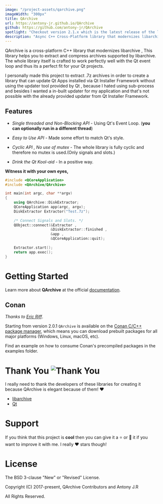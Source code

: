 ```yaml
---
image: "/project-assets/qarchive.png"
imageWidth: "300px"
title: QArchive
url: https://antony-jr.github.io/QArchive
github: https://github.com/antony-jr/QArchive
spotlight: "Checkout version 2.1.x which is the latest release of the library which enables in-memory extraction and compression."
description: "Async C++ Cross-Platform library that modernizes libarchive using Qt5 🚀. Simply extracts 7z hamburger, Tarballs 🎱 and other supported formats by libarchive. 💖"
---
```



QArchive is a cross-platform C++ library that modernizes libarchive , This library helps you to extract and compress 
archives supported by libarchive. The whole library itself is crafted to work perfectly well with the 
Qt event loop and thus its a perfect fit for your Qt projects.

I personally made this project to extract .7z archives in order to create a library that can update Qt Apps installed via
Qt Installer Framework without using the updater tool provided by Qt , because I hated using sub-process and besides
I wanted a in-built updater for my application and that's not possible with the already provided updater from 
Qt Installer Framework.

## Features

* *Single threaded and Non-Blocking API* - Using Qt's Event Loop. (**you can optionally run in a different thread**)

* *Easy to Use API* - Made some effort to match Qt's style.

* *Cyclic API , No use of mutex* - The whole library is fully cyclic and therefore no mutex is used.(Only signals and slots.)

* *Drink the Qt Kool-aid* - In a positive way.


**Witness it with your own eyes,**

```cpp
#include <QCoreApplication>
#include <QArchive/QArchive>

int main(int argc, char **argv)
{
    using QArchive::DiskExtractor;
    QCoreApplication app(argc, argv);
    DiskExtractor Extractor("Test.7z");
    
    /* Connect Signals and Slots. */
    QObject::connect(&Extractor , 
                     &DiskExtractor::finished , 
                     &app , 
                     &QCoreApplication::quit);
    
    Extractor.start();
    return app.exec();
}
```



# Getting Started

Learn more about **QArchive** at the official [documentation](https://antony-jr.github.io/QArchive).


## Conan

*Thanks to [Eric Riff](https://github.com/ericriff)*.

Starting from version 2.0.1 `QArchive` is available on the [Conan C/C++ package manager](https://conan.io/), which means you can download prebuilt packages for all major platforms (Windows, Linux, macOS, etc).

Find an example on how to consume Conan's precompiled packages in the examples folder.


# Thank You ![Thank You](https://img.shields.io/badge/Always-Say%20Thank%20You!-blue.svg?style=flat-square)

I really need to thank the developers of these libraries for creating it because QArchive is elegant because of them! :heart:   

* [libarchive](https://github.com/libarchive/libarchive)
* [Qt](https://github.com/qt)



# Support

If you think that this project is **cool** then you can give it a :star: or :fork_and_knife: it if you want to improve it with me. I really :heart: stars though!   


# License

The BSD 3-clause "New" or "Revised" License.

Copyright (C) 2017-present, QArchive Contributors and Antony J.R

All Rights Reserved.

